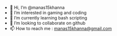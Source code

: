 - 👋 Hi, I’m @manas15khanna
- 👀 I’m interested in gaming and coding
- 🌱 I’m currently learning bash scripting
- 💞️ I’m looking to collaborate on github
- 📫 How to reach me : manas15khanna@gmail.com

<!---
manas15khanna/manas15khanna is a ✨ special ✨ repository because its `README.md` (this file) appears on your GitHub profile.
You can click the Preview link to take a look at your changes.
--->
